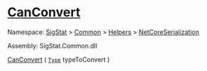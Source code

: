 # [CanConvert](./NetCoreFeatureDescriptorTConverter-100664076.md)

Namespace: [SigStat]() > [Common](./../../../README.md) > [Helpers](./../../README.md) > [NetCoreSerialization](./../README.md)

Assembly: SigStat.Common.dll

[CanConvert](./NetCoreFeatureDescriptorTConverter-100664076.md) ( [`Type`](https://docs.microsoft.com/en-us/dotnet/api/System.Type) typeToConvert )	
